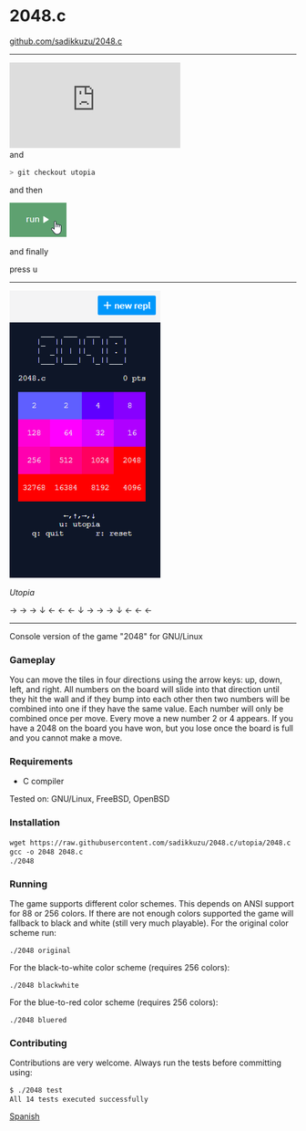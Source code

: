 2048.c
======

[github.com/sadikkuzu/2048.c](https://github.com/sadikkuzu/2048.c)

---
[![run on repl.it](http://repl.it/badge/github/sadikkuzu/2048.c)](https://repl.it/github/sadikkuzu/2048.c) 
<br/>and
```bash
> git checkout utopia
```
and then

[![](replit-run.gif)](https://repl.it/github/sadikkuzu/2048.c)

and finally

press <kbd>u</kbd>

---

![screenshot](screenshot-utopia.png)

*Utopia*

→ → → ↓ ← ← ← ↓ → → → ↓ ← ← ←

---

Console version of the game "2048" for GNU/Linux

### Gameplay

You can move the tiles in four directions using the arrow keys: up, down, left, and right. All numbers on the board will slide into that direction until they hit the wall and if they bump into each other then two numbers will be combined into one if they have the same value. Each number will only be combined once per move. Every move a new number 2 or 4 appears. If you have a 2048 on the board you have won, but you lose once the board is full and you cannot make a move. 

### Requirements

- C compiler

Tested on: GNU/Linux, FreeBSD, OpenBSD

### Installation

```
wget https://raw.githubusercontent.com/sadikkuzu/2048.c/utopia/2048.c
gcc -o 2048 2048.c
./2048
```

### Running

The game supports different color schemes. This depends on ANSI support for 88 or 256 colors. If there are not enough colors supported the game will fallback to black and white (still very much playable). For the original color scheme run:

```
./2048 original
```
For the black-to-white color scheme (requires 256 colors):

```
./2048 blackwhite
```

For the blue-to-red color scheme (requires 256 colors):

```
./2048 bluered
```

### Contributing

Contributions are very welcome. Always run the tests before committing using:

```
$ ./2048 test
All 14 tests executed successfully
```

[Spanish](README_es.md)
